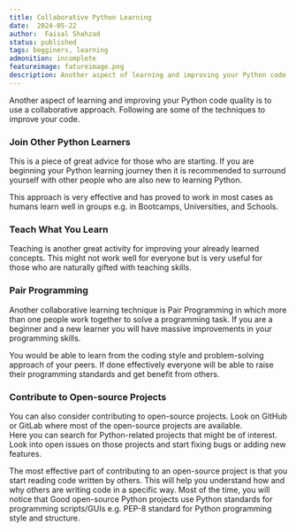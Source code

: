 ```yaml
---
title: Collaborative Python Learning
date:  2024-05-22
author:  Faisal Shahzad
status: published
tags: begginers, learning
admonition: incomplete
featureimage: fatureimage.png
description: Another aspect of learning and improving your Python code quality is to use a collaborative approach. Following are some of the techniques to improve your code. 
---
```



Another aspect of learning and improving your Python code quality is to use a collaborative approach. Following are some of the techniques to improve your code. 

### Join Other Python Learners

This is a piece of great advice for those who are starting. If you are beginning your Python learning journey then it is recommended to surround yourself with other people who are also new to learning Python. 

This approach is very effective and has proved to work in most cases as humans learn well in groups e.g. in Bootcamps, Universities, and Schools. 

### Teach What You Learn

Teaching is another great activity for improving your already learned concepts. This might not work well for everyone but is very useful for those who are naturally gifted with teaching skills.

### Pair Programming

Another collaborative learning technique is Pair Programming in which more than one people work together to solve a programming task. If you are a beginner and a new learner you will have massive improvements in your programming skills. 

You would be able to learn from the coding style and problem-solving approach of your peers. If done effectively everyone will be able to raise their programming standards and get benefit from others. 


### Contribute to Open-source Projects

You can also consider contributing to open-source projects. Look on GitHub or GitLab where most of the open-source projects are available. Here you can search for Python-related projects that might be of interest. Look into open issues on those projects and start fixing bugs or adding new features. 

The most effective part of contributing to an open-source project is that you start reading code written by others. This will help you understand how and why others are writing code in a specific way. Most of the time, you will notice that Good open-source Python projects use Python standards for programming scripts/GUIs e.g. PEP-8 standard for Python programming style and structure.